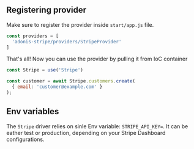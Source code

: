 ## Registering provider

Make sure to register the provider inside `start/app.js` file.

```js
const providers = [
  'adonis-stripe/providers/StripeProvider'
]
```

That's all! Now you can use the provider by pulling it from IoC container

```js
const Stripe = use('Stripe')

const customer = await Stripe.customers.create(
  { email: 'customer@example.com' }
);

```

## Env variables

The `Stripe` driver relies on sinle Env variable: `STRIPE_API_KEY=`.
It can be eather test or production, depending on your Stripe Dashboard configurations.
